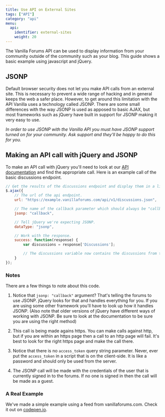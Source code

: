 ```yaml
---
title: Use API on External Sites
tags: ["API"]
category: "api"
menu:
  api:
    identifier: external-sites
    weight: 20
---
```


The Vanilla Forums API can be used to display information from your community outside of the community such as your blog. This guide shows a basic example using javascript and jQuery.

## JSONP

Default browser security does not let you make API calls from an external site. This is necessary to prevent a wide range of hacking and in general keeps the web a safer place. However, to get around this limitation with the API Vanilla uses a technology called JSONP. There are some small differences with the way JSONP is used as apposed to basic AJAX, but most frameworks such as jQuery have built in support for JSONP making it very easy to use.

*In order to use JSONP with the Vanilla API you must have JSONP support turned on for your community. Ask support and they'll be happy to do this for you.*

## Making an API call with jQuery and JSONP

To make an API call with jQuery you'll need to look at our [API documentation]() and find the appropriate call. Here is an example call of the basic discussions endpoint.

```javascript
// Get the results of the discussions endpoint and display them in a list.
$.ajax({
    // The url of the api endpoint.
    url: "https://example.vanillaforums.com/api/v1/discussions.json",

    // The name of the callback parameter which should always be "callback".
    jsonp: "callback",

    // Tell jQuery we're expecting JSONP.
    dataType: "jsonp",

    // Work with the response.
    success: function(response) {
        var discussions = response['Discussions'];

        // The discussions variable now contains the discussions from the API call.
    }
});
```

### Notes

There are a few things to note about this code.

1. Notice that `jsonp: "callback"` argument? That's telling the forums to use JSONP. jQuery looks for that and handles everything for you. If you are using some other framework you'll have to look up how it handles JSONP. (Also note that older versions of jQuery have different ways of working with JSONP. Be sure to look at the documentation to be sure you are using the right method)

2. This call is being made agains https. You can make calls against http, but if you are within an https page then a call to an http page will fail. It's best to look for the right https page and make the call there.

3. Notice that there is no `access_token` query string parameter. Never, ever put the `access_token` in a script that is on the client-side. It is like a password and should only be used from the server.

4. The JSONP call will be made with the credentials of the user that is currently signed in to the forums. If no one is signed in then the call will be made as a guest.

### A Real Example

We've made a simple example using a feed from vanillaforums.com. Check it out on [codepen.io](http://cdpn.io/zxXwvJ).
